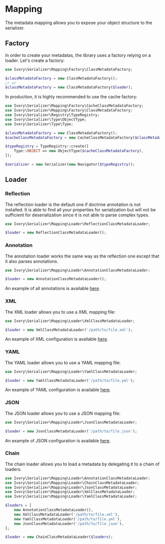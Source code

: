 # Mapping

The metadata mapping allows you to expose your object structure to the serializer.

## Factory

In order to create your metadatas, the library uses a factory relying on a loader. Let's create a factory: 

``` php
use Ivory\Serializer\Mapping\Factory\ClassMetadataFactory;

$classMetadataFactory = new ClassMetadataFactory();
// or
$classMetadataFactory = new ClassMetadataFactory($loader);
```

In production, it is highly recommended to use the cache factory: 

``` php
use Ivory\Serializer\Mapping\Factory\CacheClassMetadataFactory;
use Ivory\Serializer\Mapping\Factory\ClassMetadataFactory;
use Ivory\Serializer\Registry\TypeRegistry;
use Ivory\Serializer\Type\ObjectType;
use Ivory\Serializer\Type\Type;

$classMetadataFactory = new ClassMetadataFactory();
$cacheClassMetadataFactory = new CacheClassMetadataFactory($classMetadataFactory, $psr6CachePool);

$typeRegistry = TypeRegistry::create([
    Type::OBJECT => new ObjectType($cacheClassMetadataFactory),
]);

$serializer = new Serializer(new Navigator($typeRegistry));
```

## Loader

### Reflection

The reflection loader is the default one if doctrine annotation is not installed. It is able to find all your 
properties for serialization but will not be sufficient for deserialization since it is not able to parse complex 
types.

``` php
use Ivory\Serializer\Mapping\Loader\ReflectionClassMetadataLoader;

$loader = new ReflectionClassMetadataLoader();
```

### Annotation

The annotation loader works the same way as the reflection one except that it also parses annotations.

``` php
use Ivory\Serializer\Mapping\Loader\AnnotationClassMetadataLoader;

$loader = new AnnotationClassMetadataLoader();
```

An example of all annotations is available [here](/doc/mapping/annotation-reference.md).

### XML

The XML loader allows you to use a XML mapping file:

``` php
use Ivory\Serializer\Mapping\Loader\XmlClassMetadataLoader;

$loader = new XmlClassMetadataLoader('/path/to/file.xml');
```

An example of XML configuration is available [here](/doc/mapping/xml-reference.md).

### YAML

The YAML loader allows you to use a YAML mapping file:

``` php
use Ivory\Serializer\Mapping\Loader\YamlClassMetadataLoader;

$loader = new YamlClassMetadataLoader('/path/to/file.yml');
```

An example of YAML configuration is available [here](/doc/mapping/yaml-reference.md).

### JSON

The JSON loader allows you to use a JSON mapping file:

``` php
use Ivory\Serializer\Mapping\Loader\JsonClassMetadataLoader;

$loader = new JsonClassMetadataLoader('/path/to/file.json');
```

An example of JSON configuration is available [here](/doc/mapping/json-reference.md).

### Chain

The chain loader allows you to load a metadata by delegating it to a chain of loaders.

``` php
use Ivory\Serializer\Mapping\Loader\AnnotationClassMetadataLoader;
use Ivory\Serializer\Mapping\Loader\ChainClassMetadataLoader;
use Ivory\Serializer\Mapping\Loader\JsonClassMetadataLoader;
use Ivory\Serializer\Mapping\Loader\XmlClassMetadataLoader;
use Ivory\Serializer\Mapping\Loader\YamlClassMetadataLoader;

$loaders = [
    new AnnotationClassMetadataLoader(),
    new XmlClassMetadataLoader('/path/to/file.xml'),
    new YamlClassMetadataLoader('/path/to/file.yml'),
    new JsonClassMetadataLoader('/path/to/file.json'),
];

$loader = new ChainClassMetadataLoader($loaders);
```
